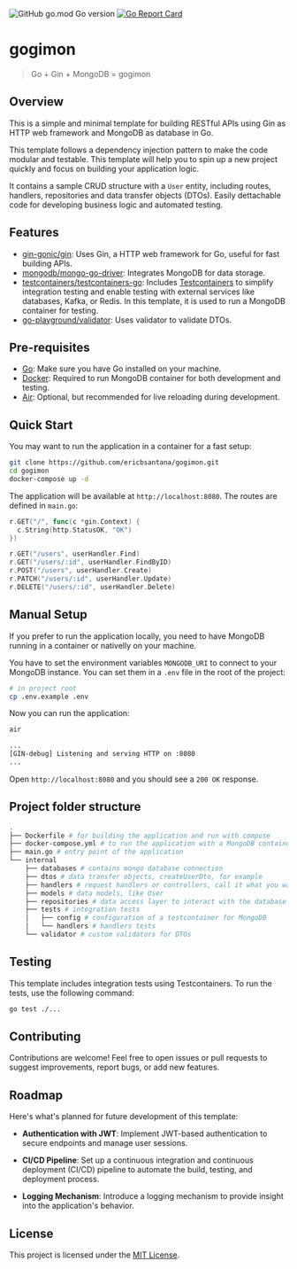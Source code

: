 ![GitHub go.mod Go version](https://img.shields.io/github/go-mod/go-version/ericbsantana/gogimon)
[![Go Report Card](https://goreportcard.com/badge/github.com/ericbsantana/gogimon)](https://goreportcard.com/report/github.com/ericbsantana/gogimon)

# gogimon

> Go + Gin + MongoDB = gogimon

## Overview

This is a simple and minimal template for building RESTful APIs using Gin as HTTP web framework and MongoDB as database in Go.

This template follows a dependency injection pattern to make the code modular and testable. This template will help you to spin up a new project quickly and focus on building your application logic.

It contains a sample CRUD structure with a `User` entity, including routes, handlers, repositories and data transfer objects (DTOs). Easily dettachable code for developing business logic and automated testing.

## Features

- [gin-gonic/gin](https://github.com/gin-gonic/gin): Uses Gin, a HTTP web framework for Go, useful for fast building APIs.
- [mongodb/mongo-go-driver](https://github.com/mongodb/mongo-go-driver): Integrates MongoDB for data storage.
- [testcontainers/testcontainers-go](https://github.com/testcontainers/testcontainers-go): Includes [Testcontainers](https://golang.testcontainers.org/) to simplify integration testing and enable testing with external services like databases, Kafka, or Redis. In this template, it is used to run a MongoDB container for testing.
- [go-playground/validator](https://github.com/go-playground/validator/): Uses validator to validate DTOs.

## Pre-requisites

- [Go](https://golang.org/dl/): Make sure you have Go installed on your machine.
- [Docker](https://www.docker.com/get-started): Required to run MongoDB container for both development and testing.
- [Air](https://github.com/cosmtrek/air/): Optional, but recommended for live reloading during development.

## Quick Start

You may want to run the application in a container for a fast setup:

```bash
git clone https://github.com/ericbsantana/gogimon.git
cd gogimon
docker-compose up -d
```

The application will be available at `http://localhost:8080`. The routes are defined in `main.go`:

```go
r.GET("/", func(c *gin.Context) {
  c.String(http.StatusOK, "OK")
})

r.GET("/users", userHandler.Find)
r.GET("/users/:id", userHandler.FindByID)
r.POST("/users", userHandler.Create)
r.PATCH("/users/:id", userHandler.Update)
r.DELETE("/users/:id", userHandler.Delete)
```

## Manual Setup

If you prefer to run the application locally, you need to have MongoDB running in a container or nativelly on your machine.

You have to set the environment variables `MONGODB_URI` to connect to your MongoDB instance. You can set them in a `.env` file in the root of the project:

```bash
# in project root
cp .env.example .env
```

Now you can run the application:

```bash
air

...
[GIN-debug] Listening and serving HTTP on :8080
...
```

Open `http://localhost:8080` and you should see a `200 OK` response.

## Project folder structure

```bash
.
├── Dockerfile # for building the application and run with compose
├── docker-compose.yml # to run the application with a MongoDB container
├── main.go # entry point of the application
└── internal
    ├── databases # contains mongo database connection
    ├── dtos # data transfer objects, createUserDto, for example
    ├── handlers # request handlers or controllers, call it what you want
    ├── models # data models, like User
    ├── repositories # data access layer to interact with the database
    ├── tests # integration tests
    │   ├── config # configuration of a testcontainer for MongoDB
    │   └── handlers # handlers tests
    └── validator # custom validators for DTOs
```

## Testing

This template includes integration tests using Testcontainers. To run the tests, use the following command:

```bash
go test ./...
```

## Contributing

Contributions are welcome! Feel free to open issues or pull requests to suggest improvements, report bugs, or add new features.

## Roadmap

Here's what's planned for future development of this template:

- **Authentication with JWT**: Implement JWT-based authentication to secure endpoints and manage user sessions.

- **CI/CD Pipeline**: Set up a continuous integration and continuous deployment (CI/CD) pipeline to automate the build, testing, and deployment process.

- **Logging Mechanism**: Introduce a logging mechanism to provide insight into the application's behavior.

## License

This project is licensed under the [MIT License](LICENSE).
